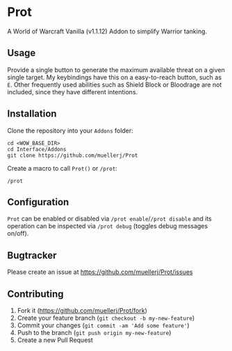# Prot

A World of Warcraft Vanilla (v1.1.12) Addon to simplify Warrior tanking.

## Usage

Provide a single button to generate the maximum available threat on a given
single target. My keybindings have this on a easy-to-reach button, such as `E`.
Other frequently used abilities such as Shield Block or Bloodrage are not
included, since they have different intentions.

## Installation

Clone the repository into your `Addons` folder:

    cd <WOW_BASE_DIR>
    cd Interface/Addons
    git clone https://github.com/muellerj/Prot

Create a macro to call `Prot()` or `/prot`:

    /prot

## Configuration

`Prot` can be enabled or disabled via `/prot enable`/`/prot disable` and its
operation can be inspected via `/prot debug` (toggles debug messages on/off).

## Bugtracker

Please create an issue at https://github.com/muellerj/Prot/issues

## Contributing

1. Fork it (https://github.com/muellerj/Prot/fork)
2. Create your feature branch (`git checkout -b my-new-feature`)
3. Commit your changes (`git commit -am 'Add some feature'`)
4. Push to the branch (`git push origin my-new-feature`)
5. Create a new Pull Request
